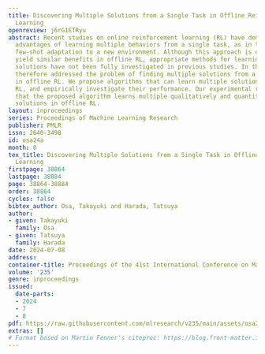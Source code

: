 ```yaml
---
title: Discovering Multiple Solutions from a Single Task in Offline Reinforcement
  Learning
openreview: j6rG1ETRyu
abstract: Recent studies on online reinforcement learning (RL) have demonstrated the
  advantages of learning multiple behaviors from a single task, as in the case of
  few-shot adaptation to a new environment. Although this approach is expected to
  yield similar benefits in offline RL, appropriate methods for learning multiple
  solutions have not been fully investigated in previous studies. In this study, we
  therefore addressed the problem of finding multiple solutions from a single task
  in offline RL. We propose algorithms that can learn multiple solutions in offline
  RL, and empirically investigate their performance. Our experimental results show
  that the proposed algorithm learns multiple qualitatively and quantitatively distinctive
  solutions in offline RL.
layout: inproceedings
series: Proceedings of Machine Learning Research
publisher: PMLR
issn: 2640-3498
id: osa24a
month: 0
tex_title: Discovering Multiple Solutions from a Single Task in Offline Reinforcement
  Learning
firstpage: 38864
lastpage: 38884
page: 38864-38884
order: 38864
cycles: false
bibtex_author: Osa, Takayuki and Harada, Tatsuya
author:
- given: Takayuki
  family: Osa
- given: Tatsuya
  family: Harada
date: 2024-07-08
address:
container-title: Proceedings of the 41st International Conference on Machine Learning
volume: '235'
genre: inproceedings
issued:
  date-parts:
  - 2024
  - 7
  - 8
pdf: https://raw.githubusercontent.com/mlresearch/v235/main/assets/osa24a/osa24a.pdf
extras: []
# Format based on Martin Fenner's citeproc: https://blog.front-matter.io/posts/citeproc-yaml-for-bibliographies/
---
```

